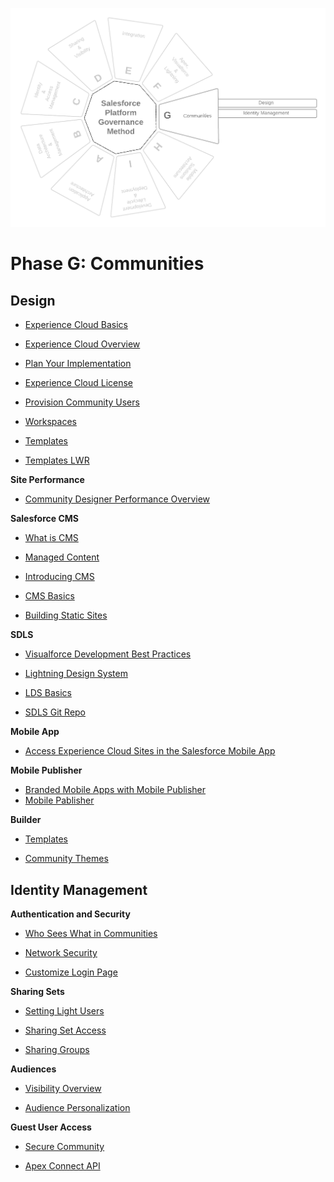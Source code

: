 <p align="center">
  <img src="https://github.com/SalesforcePlatformGovernanceMethod/Phase-G/blob/f3e261b236ef75ede067b7327b6fc10ed48c64f9/images/phase-g.png" title="Phase G">
</p>

# Phase G: Communities

## Design

- [Experience Cloud Basics](https://trailhead.salesforce.com/content/learn/modules/community_cloud_basics)

- [Experience Cloud Overview](https://help.salesforce.com/s/articleView?id=networks_resources.htm&type=5&language=en_US)

- [Plan Your Implementation](https://help.salesforce.com/s/articleView?id=networks_planning_ahead.htm&type=5&language=en_US)

- [Experience Cloud License](https://help.salesforce.com/s/articleView?id=sf.users_license_types_communities.htm&type=5)

- [Provision Community Users](https://developer.salesforce.com/blogs/developer-relations/2014/06/how-to-provision-salesforce-communities-users)

- [Workspaces](https://help.salesforce.com/s/articleView?id=sf.networks_workspaces.htm&type=5)

- [Templates](https://help.salesforce.com/s/articleView?id=sf.siteforce_commtemp_intro.htm&type=5)

- [Templates LWR](https://developer.salesforce.com/docs/atlas.en-us.exp_cloud_lwr.meta/exp_cloud_lwr/intro_overview.htm)

**Site Performance**

- [Community Designer Performance Overview](https://help.salesforce.com/s/articleView?id=sf.community_designer_performance_overview.htm&type=5)

**Salesforce CMS**

- [What is CMS](https://www.salesforce.com/blog/what-is-a-cms/)

- [Managed Content](https://help.salesforce.com/s/articleView?id=sf.community_managed_content_overview.htm&type=5)

- [Introducing CMS](https://www.salesforce.com/blog/introducing-salesforce-cms/)

- [CMS Basics](https://trailhead.salesforce.com/content/learn/modules/salesforce-cms-basics)

- [Building Static Sites](https://developer.salesforce.com/blogs/2020/10/build-static-sites-with-salesforce-cms-headless-apis-and-heroku)

**SDLS**

- [Visualforce Development Best Practices](https://developer.salesforce.com/docs/atlas.en-us.pages.meta/pages/vf_dev_best_practices_slds_intro.htm)

- [Lightning Design System](https://www.lightningdesignsystem.com/)

- [LDS Basics](https://trailhead.salesforce.com/content/learn/modules/lightning-design-system-basics)

- [SDLS Git Repo](https://github.com/salesforce-ux/design-system)

**Mobile App**

- [Access Experience Cloud Sites in the Salesforce Mobile App](https://help.salesforce.com/s/articleView?id=sf.networks_access_in_salesforce1.htm&type=5)

**Mobile Publisher**

-  [Branded Mobile Apps with Mobile Publisher](https://trailhead.salesforce.com/content/learn/modules/salesforce1_branded_apps)
-  [Mobile Pablisher](https://help.salesforce.com/s/articleView?id=sf.s1_branded_apps.htm&type=5)

**Builder**

- [Templates](https://help.salesforce.com/s/articleView?id=sf.community_designer_customize_templates.htm&type=5)

- [Community Themes](https://trailhead.salesforce.com/en/content/learn/projects/communities_theme_layout/create_community_theme)


##  Identity Management

**Authentication and Security**

- [Who Sees What in Communities](https://help.salesforce.com/s/articleView?id=sf.networks_visibility.htm&type=5)

- [Network Security](https://help.salesforce.com/s/articleView?id=sf.networks_security.htm&type=5)

- [Customize Login Page](https://help.salesforce.com/s/articleView?id=sf.networks_customize_login_page.htm&type=5)

**Sharing Sets**

- [Setting Light Users](https://help.salesforce.com/s/articleView?id=sf.networks_setting_light_users.htm&type=5)

- [Sharing Set Access](https://salesforcesidekick.com/2019/09/04/mastering-sharing-sets-in-communities/#:~:text=To%20access%20your%20Sharing%20Sets,want%20to%20grant%20sharing%20on)

- [Sharing Groups](https://help.salesforce.com/s/articleView?id=sf.networks_sharing_light_users.htm&type=5)

**Audiences**

- [Visibility Overview](https://help.salesforce.com/s/articleView?id=sf.community_builder_page_visibilty_overview.htm&type=5)

- [Audience Personalization](https://trailhead.salesforce.com/content/learn/projects/communities_personalize_audiences)

**Guest User Access**

- [Secure Community](https://help.salesforce.com/s/articleView?id=networks_secure_community.htm&type=5&language=en_US)

- [Apex Connect API](https://developer.salesforce.com/docs/atlas.en-us.apexcode.meta/apexcode/apex_connectapi_public_communities.htm)
